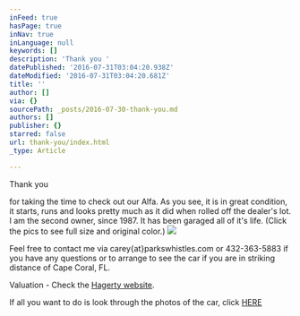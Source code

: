 ```yaml
---
inFeed: true
hasPage: true
inNav: true
inLanguage: null
keywords: []
description: 'Thank you '
datePublished: '2016-07-31T03:04:20.938Z'
dateModified: '2016-07-31T03:04:20.681Z'
title: ''
author: []
via: {}
sourcePath: _posts/2016-07-30-thank-you.md
authors: []
publisher: {}
starred: false
url: thank-you/index.html
_type: Article

---
```

Thank you 

for taking the time to check out our Alfa. As you see, it is in great condition, it starts, runs and looks pretty much as it did when rolled off the dealer's lot. I am the second owner, since 1987\. It has been garaged all of it's life. (Click the pics to see full size and original color.) ![](https://the-grid-user-content.s3-us-west-2.amazonaws.com/77bce7d5-f1f3-4ff9-a47c-ab762cd8749b.jpg)

Feel free to contact me via carey{at}parkswhistles.com or 432-363-5883 if you have any questions or to arrange to see the car if you are in striking distance of Cape Coral, FL. 

Valuation - Check the [Hagerty website][0]. 

If all you want to do is look through the photos of the car, click [HERE ][1]

[0]: https://www.hagerty.com/apps/valuationtools/1981-Alfa_Romeo-Spider-Veloce
[1]: https://goo.gl/photos/qZZif3NbKGyvfqq69